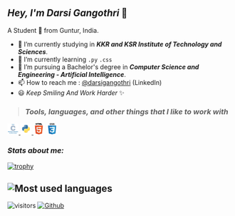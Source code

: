 ## *Hey, I'm Darsi Gangothri* 👋
A Student 🚀 from Guntur, India.

<!-- <img src = "https://user-images.githubusercontent.com/77739656/124863629-121f4780-dfd5-11eb-834d-13cb148dc5af.gif" width = "200" align = "right">
 -->
- 🔭 I’m currently studying in _**KKR and KSR Institute of Technology and Sciences**_.
- 🌱 I’m currently learning `.py` `.css`
- 💼 I’m pursuing a Bachelor's degree in **_Computer Science and Engineering - Artificial&nbsp;Intelligence_**.
- 📫 How to reach me : [@darsigangothri](https://www.linkedin.com/in/darsi-gangothri-7a0607209/) (LinkedIn)
- 😃 *Keep Smiling And Work Harder* ✨
> ### _Tools, languages, and other things that I like to work with_
<a href="https://github.com/darsigangothri06/mycprograms" target = "_blank"> <img src = "https://raw.githubusercontent.com/github/explore/80688e429a7d4ef2fca1e82350fe8e3517d3494d/topics/c/c.png" width=5%> </a>
<a href = "https://github.com/darsigangothri06/python" target = "_blank"> <img src = "https://raw.githubusercontent.com/github/explore/80688e429a7d4ef2fca1e82350fe8e3517d3494d/topics/python/python.png" width = 5%> </a>
<a href = "https://github.com/darsigangothri06/HTML" target = "_blank"> <img src = "https://raw.githubusercontent.com/github/explore/80688e429a7d4ef2fca1e82350fe8e3517d3494d/topics/html/html.png" width = 5%></a>
<a href = "https://github.com/darsigangothri06/KITS-Website" target = "_blank"> <img src = "https://raw.githubusercontent.com/github/explore/80688e429a7d4ef2fca1e82350fe8e3517d3494d/topics/css/css.png" width = 5%></a>

### _Stats about me:_

[![trophy](https://github-profile-trophy.vercel.app/?username=darsigangothri06&theme=onedark&margin-w=15&no-bg=true)](https://github.com/darsigangothri06)

![Most used languages](https://github-readme-stats.vercel.app/api/top-langs/?username=darsigangothri06&theme=pink-green&card_width=500&custom_title=Languages%20used)
---
![visitors](https://visitor-badge.laobi.icu/badge?page_id=darsigangothri06.darsigangothri06) [![Github](https://img.shields.io/github/followers/darsigangothri06?label=Follow&style=social)](https://github.com/darsigangothri06) 
